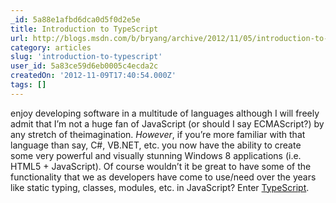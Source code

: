 ```yaml
---
_id: 5a88e1afbd6dca0d5f0d2e5e
title: Introduction to TypeScript
url: http://blogs.msdn.com/b/bryang/archive/2012/11/05/introduction-to-typescript.aspx
category: articles
slug: 'introduction-to-typescript'
user_id: 5a83ce59d6eb0005c4ecda2c
createdOn: '2012-11-09T17:40:54.000Z'
tags: []
---
```


enjoy developing software in a multitude of languages although I will freely admit that I’m not a huge fan of JavaScript (or should I say ECMAScript?) by any stretch of theimagination. <em>However</em>, if you’re more familiar with that language than say, C#, VB.NET, etc. you now have the ability to create some very powerful and visually stunning Windows 8 applications (i.e. HTML5 + JavaScript). Of course wouldn’t it be great to have some of the functionality that we as developers have come to use/need over the years like static typing, classes, modules, etc. in JavaScript? Enter <a href="http://www.typescriptlang.org/" target="_blank">TypeScript</a>.
